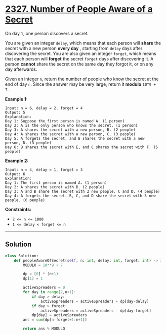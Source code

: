 # [2327. Number of People Aware of a Secret](https://leetcode.com/problems/number-of-people-aware-of-a-secret/description/?envType=daily-question&envId=2025-09-09)

On day <code>1</code>, one person discovers a secret.

You are given an integer <code>delay</code>, which means that each person will **share**  the secret with a new person **every day** , starting from <code>delay</code> days after discovering the secret. You are also given an integer <code>forget</code>, which means that each person will **forget**  the secret <code>forget</code> days after discovering it. A person **cannot**  share the secret on the same day they forgot it, or on any day afterwards.

Given an integer <code>n</code>, return the number of people who know the secret at the end of day <code>n</code>. Since the answer may be very large, return it **modulo**  <code>10^9 + 7</code>.

**Example 1:** 

```
Input: n = 6, delay = 2, forget = 4
Output: 5
Explanation:
Day 1: Suppose the first person is named A. (1 person)
Day 2: A is the only person who knows the secret. (1 person)
Day 3: A shares the secret with a new person, B. (2 people)
Day 4: A shares the secret with a new person, C. (3 people)
Day 5: A forgets the secret, and B shares the secret with a new person, D. (3 people)
Day 6: B shares the secret with E, and C shares the secret with F. (5 people)
```

**Example 2:** 

```
Input: n = 4, delay = 1, forget = 3
Output: 6
Explanation:
Day 1: The first person is named A. (1 person)
Day 2: A shares the secret with B. (2 people)
Day 3: A and B share the secret with 2 new people, C and D. (4 people)
Day 4: A forgets the secret. B, C, and D share the secret with 3 new people. (6 people)
```

**Constraints:** 

- <code>2 <= n <= 1000</code>
- <code>1 <= delay < forget <= n</code>

---

## Solution

```python
class Solution:
    def peopleAwareOfSecret(self, n: int, delay: int, forget: int) -> int:
        MODULO = 10**9 + 7

        dp = [0] * (n+1)
        dp[1] = 1

        activeSpreaders = 0
        for day in range(2,n+1):
            if day > delay:
                activeSpreaders = activeSpreaders + dp[day-delay]
            if day > forget:
                activeSpreaders = activeSpreaders - dp[day-forget]
            dp[day] = activeSpreaders
        ans = sum(dp[n-forget+1:n+1])

        return ans % MODULO
```
